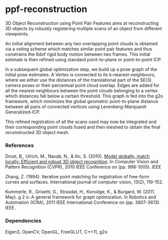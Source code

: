 ppf-reconstruction
===================

3D Object Reconstruction using Point Pair Features aims at reconstructing 3D objects by robustly registering multiple scans of an object from different viewpoints.

An initial alignment between any two overlapping point clouds is obtained via a voting scheme which matches similar point pair features and thus constrains the 6dof rigid body motion between two frames. This initial estimate is then refined using standard point-to-plane or point-to-point ICP.

In a subsequent global optimization step, we build up a pose graph of the initial pose estimates.
A Vertex is connected to its k-nearest-neighbours, where we either use the distances of the translational part of the SE(3) camera poses or their percentual point cloud overlap. Edges are added for all the nearest neighbours between the point clouds belonging to a vertex which distances fall below a certain threshold. This graph is fed into the g2o framework, which minimizes the global geometric point-to-plane distance between all pairs of connected vertices using Levenberg-Marquardt Generalized-ICP.

This refined registration of all the scans used may now be integrated and their corresponding point clouds fused and then meshed to obtain the final reconstructed 3D object mesh.

### References
Drost, B., Ulrich, M., Navab, N., & Ilic, S. (2010). [Model globally, match locally: Efficient and robust 3D object recognition](http://campar.cs.tum.edu/pub/drost2010CVPR/drost2010CVPR.pdf). In Computer Vision and Pattern Recognition (CVPR), 2010 IEEE Conference on (pp. 998-1005). IEEE

Zhang, Z. (1994). Iterative point matching for registration of free-form curves and surfaces. International journal of computer vision, 13(2), 119-152.

Kummerle, R., Grisetti, G., Strasdat, H., Konolige, K., & Burgard, W. (2011, May). g 2 o: A general framework for graph optimization. In Robotics and Automation (ICRA), 2011 IEEE International Conference on (pp. 3607-3613). IEEE.


### Dependencies
Eigen3, OpenCV, OpenGL, FreeGLUT, C++11, g2o
